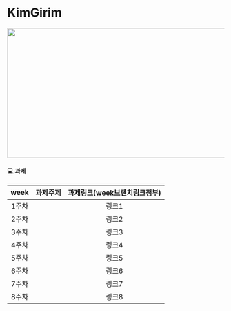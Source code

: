 # KimGirim
<img src="https://user-images.githubusercontent.com/93020734/224770541-810ae061-8d17-46c7-8076-7a927fdc3f17.png" width="600" height="300" />

#### 💻 과제

|**week**|과제주제|과제링크(week브랜치링크첨부)|
|:---:|:---:|:---:|
|1주차|                |링크1|
|2주차|                |링크2|
|3주차|                |링크3|
|4주차|                |링크4|
|5주차|                |링크5|
|6주차|                |링크6|
|7주차|                |링크7|
|8주차|                |링크8|

